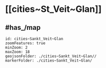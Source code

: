 # [[cities~St_Veit~Glan]] 


## #has_/map  



```leaflet
id: cities~Sankt_Veit~Glan
zoomFeatures: true 
minZoom: 2 
maxZoom: 18
geojsonFolder: ./cities~Sankt_Veit~Glan//
markerFolder: ./cities~Sankt_Veit~Glan/
```

